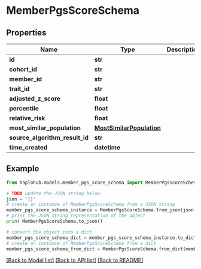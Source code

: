 # MemberPgsScoreSchema


## Properties
Name | Type | Description | Notes
------------ | ------------- | ------------- | -------------
**id** | **str** |  | 
**cohort_id** | **str** |  | 
**member_id** | **str** |  | 
**trait_id** | **str** |  | 
**adjusted_z_score** | **float** |  | 
**percentile** | **float** |  | 
**relative_risk** | **float** |  | [optional] 
**most_similar_population** | [**MostSimilarPopulation**](MostSimilarPopulation.md) |  | 
**source_algorithm_result_id** | **str** |  | 
**time_created** | **datetime** |  | 

## Example

```python
from haplohub.models.member_pgs_score_schema import MemberPgsScoreSchema

# TODO update the JSON string below
json = "{}"
# create an instance of MemberPgsScoreSchema from a JSON string
member_pgs_score_schema_instance = MemberPgsScoreSchema.from_json(json)
# print the JSON string representation of the object
print MemberPgsScoreSchema.to_json()

# convert the object into a dict
member_pgs_score_schema_dict = member_pgs_score_schema_instance.to_dict()
# create an instance of MemberPgsScoreSchema from a dict
member_pgs_score_schema_from_dict = MemberPgsScoreSchema.from_dict(member_pgs_score_schema_dict)
```
[[Back to Model list]](../README.md#documentation-for-models) [[Back to API list]](../README.md#documentation-for-api-endpoints) [[Back to README]](../README.md)


